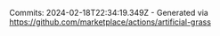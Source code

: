 Commits: 2024-02-18T22:34:19.349Z - Generated via https://github.com/marketplace/actions/artificial-grass
<br>
